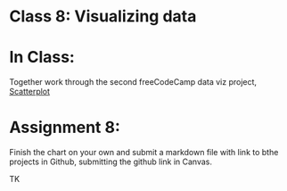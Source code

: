 # Class 8: Visualizing data

# In Class:
Together work through the second freeCodeCamp data viz project, [Scatterplot](https://www.freecodecamp.org/learn/data-visualization/data-visualization-projects/visualize-data-with-a-scatterplot-graph)

# Assignment 8: 
Finish the chart on your own and submit a markdown file with link to bthe projects in Github, submitting the github link in Canvas.

TK


